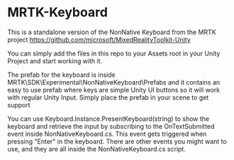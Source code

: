 # MRTK-Keyboard

This is a standalone version of the NonNative Keyboard from the MRTK project https://github.com/microsoft/MixedRealityToolkit-Unity

You can simply add the files in this repo to your Assets root in your Unity Project and start working with it.

The prefab for the keyboard is inside MRTK\SDK\Experimental\NonNativeKeyboard\Prefabs and it contains an easy to use prefab where keys are simple Unity UI buttons so it will work with regular Unity Input. Simply place the prefab in your scene to get support

You can use Keyboard.Instance.PresentKeyboard(string) to show the keyboard and retrieve the input by subscribing to the OnTextSubmitted event inside NonNativeKeyboard.cs. This event gets triggered when pressing "Enter" in the keyboard. There are other events you might want to use, and they are all inside the  NonNativeKeyboard.cs script.
